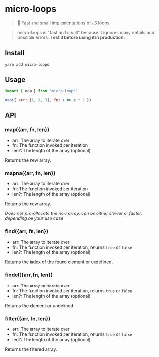 # micro-loops

> 🚅 Fast and small implementations of JS loops 

> micro-loops is "fast and small" because it ignores many details and possible errors. **Test it before using it in production.**

## Install

```bash
yarn add micro-loops
```

## Usage

```js
import { map } from "micro-loops"

map({ arr: [1, 2, 3], fn: e => e * 2 })
```

## API

### map({arr, fn, len})

- arr: The array to iterate over
- fn: The function invoked per iteration
- len?: The length of the array (optional)

Returns the new array.

### mapna({arr, fn, len})

- arr: The array to iterate over
- fn: The function invoked per iteration
- len?: The length of the array (optional)

Returns the new array.

_Does not pre-allocate the new array, can be either slower or faster, depending on your use case_

### find({arr, fn, len})

- arr: The array to iterate over
- fn: The function invoked per iteration, returns `true` or `false`
- len?: The length of the array (optional)

Returns the index of the found element or undefined.

### findel({arr, fn, len})

- arr: The array to iterate over
- fn: The function invoked per iteration, returns `true` or `false`
- len?: The length of the array (optional)

Returns the element or undefined.

### filter({arr, fn, len})

- arr: The array to iterate over
- fn: The function invoked per iteration, returns `true` or `false`
- len?: The length of the array (optional)

Returns the filtered array.

